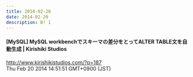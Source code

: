 ```yaml
---
title: 2014-02-20
date: 2014-02-20
description: B! 1
---
```


#### [MySQL] MySQL workbenchでスキーマの差分をとってALTER TABLE文を自動生成 | Kirishiki Studios
http://www.kirishikistudios.com/?p=187<br>
Thu Feb 20 2014 14:51:51 GMT+0900 (JST)<br>


